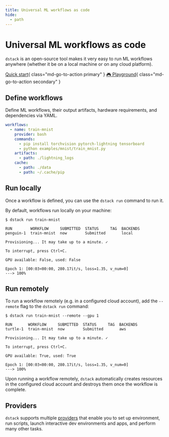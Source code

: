 ```yaml
---
title: Universal ML workflows as code
hide:
  - path
---
```


# Universal ML workflows as code

`dstack` is an open-source tool makes it very easy to run ML workflows anywhere (whether it be on a local machine or on any cloud platform).

[Quick start](quick-start.md){ class="md-go-to-action primary" } [:video_game: Playground](playground.md){ class="md-go-to-action secondary" }

## Define workflows

Define ML workflows, their output artifacts, hardware requirements, and dependencies via YAML.

<div editor-title=".dstack/workflows/mnist.yaml"> 

```yaml
workflows:
  - name: train-mnist
    provider: bash
    commands:
      - pip install torchvision pytorch-lightning tensorboard
      - python examples/mnist/train_mnist.py
    artifacts:
      - path: ./lightning_logs
    cache:
      - path: ./data
      - path: ~/.cache/pip
```

</div>

## Run locally

Once a workflow is defined, you can use the `dstack run` command to run it. 

By default, workflows run locally on your machine:

<div class="termy">

```shell
$ dstack run train-mnist

RUN        WORKFLOW     SUBMITTED  STATUS     TAG  BACKENDS
penguin-1  train-mnist  now        Submitted       local

Provisioning... It may take up to a minute. ✓

To interrupt, press Ctrl+C.

GPU available: False, used: False

Epoch 1: [00:03<00:00, 280.17it/s, loss=1.35, v_num=0]
---> 100%
```

</div>

## Run remotely

To run a workflow remotely (e.g. in a configured cloud account), add the `--remote` flag to the `dstack run` command:

<div class="termy">

```shell
$ dstack run train-mnist --remote --gpu 1

RUN       WORKFLOW     SUBMITTED  STATUS     TAG  BACKENDS
turtle-1  train-mnist  now        Submitted       aws

Provisioning... It may take up to a minute. ✓

To interrupt, press Ctrl+C.

GPU available: True, used: True

Epoch 1: [00:03<00:00, 280.17it/s, loss=1.35, v_num=0]
---> 100%
```

</div>

Upon running a workflow remotely, `dstack` automatically creates resources in the configured cloud account and destroys them
once the workflow is complete.

## Providers

`dstack` supports multiple [providers](usage/providers.md) that enable you to set up environment,
run scripts, launch interactive dev environments and apps, and perform many other tasks.
